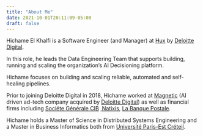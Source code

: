 ```yaml
---
title: "About Me"
date: 2021-10-01T20:11:09-05:00
draft: false
---
```

Hichame El Khalfi is a Software Engineer (and Manager) at [Hux](https://www.deloittedigital.com/us/en/offerings/customer-led-marketing/advertising--marketing-and-commerce/hux.html) by [Deloitte Digital](https://www.deloittedigital.com).

In this role, he leads the Data Engineering Team that supports building,
running and scaling the organization’s AI Decisioning platform.

Hichame focuses on building and scaling reliable, automated and self-healing pipelines.

Prior to joining Deloitte Digital in 2018, Hichame worked at [Magnetic](https://www.magnetic.com)
(AI driven ad-tech company acquired by [Deloitte Digital](https://www.deloittedigital.com))
as well as financial firms including [Sociéte Générale CIB](https://americas.societegenerale.com/en/solutions-for-our-clients/corporate-investment-banking/)
,[Natixis](https://www.natixis.com), [La Banque Postale](https://www.labanquepostale.fr).

Hichame holds a Master of Science in Distributed Systems Engineering and a Master in Business Informatics
both from [Université Paris-Est Créteil](https://www.u-pec.frr).
